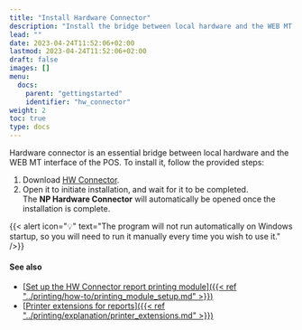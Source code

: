 ```yaml
---
title: "Install Hardware Connector"
description: "Install the bridge between local hardware and the WEB MT interface of the POS."
lead: ""
date: 2023-04-24T11:52:06+02:00
lastmod: 2023-04-24T11:52:06+02:00
draft: false
images: []
menu:
  docs:
    parent: "gettingstarted"
    identifier: "hw_connector"
weight: 2
toc: true
type: docs
---
```


Hardware connector is an essential bridge between local hardware and the WEB MT interface of the POS. To install it, follow the provided steps:

1. Download [<ins>HW Connector<ins>](https://nphardwareconnector.blob.core.windows.net/production/Setup.exe).
2. Open it to initiate installation, and wait for it to be completed.     
   The **NP Hardware Connector** will automatically be opened once the installation is complete.

{{< alert icon="💡" text="The program will not run automatically on Windows startup, so you will need to run it manually every time you wish to use it." />}}

#### See also

- [<ins>Set up the HW Connector report printing module<ins>]({{< ref "../printing/how-to/printing_module_setup.md" >}})
- [<ins>Printer extensions for reports<ins>]({{< ref "../printing/explanation/printer_extensions.md" >}})
